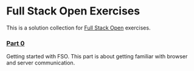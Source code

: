 # Full Stack Open Exercises
This is a solution collection for [Full Stack Open](https://fullstackopen.com/en/) exercises.

### [Part 0](/Part%200)
Getting started with FSO. This part is about getting familiar with browser and server communication.